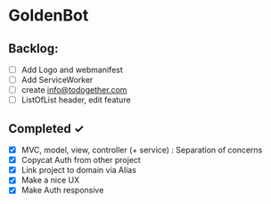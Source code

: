 # GoldenBot

## Backlog:

- [ ] Add Logo and webmanifest
- [ ] Add ServiceWorker
- [ ] create info@todogether.com
- [ ] ListOfList header, edit feature

## Completed ✓

- [x] MVC, model, view, controller (+ service) : Separation of concerns
- [x] Copycat Auth from other project
- [x] Link project to domain via Alias
- [x] Make a nice UX
- [x] Make Auth responsive